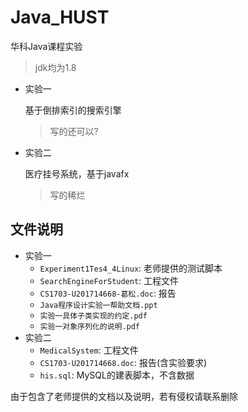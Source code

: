 # Java_HUST
华科Java课程实验
> jdk均为1.8
- 实验一

  基于倒排索引的搜索引擎

    > 写的还可以?
- 实验二

  医疗挂号系统，基于javafx
    > 写的稀烂

## 文件说明
- 实验一
  - `Experiment1Tes4_4Linux`: 老师提供的测试脚本
  - `SearchEngineForStudent`: 工程文件
  - `CS1703-U201714668-葛松.doc`: 报告
  - `Java程序设计实验一帮助文档.ppt` 
  - `实验一具体子类实现的约定.pdf`
  - `实验一对象序列化的说明.pdf`
- 实验二
  - `MedicalSystem`: 工程文件
  - `CS1703-U201714668.doc`: 报告(含实验要求)
  - `his.sql`: MySQL的建表脚本，不含数据


由于包含了老师提供的文档以及说明，若有侵权请联系删除
